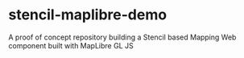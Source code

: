 # stencil-maplibre-demo
A proof of concept repository building a Stencil based Mapping Web component built with MapLibre GL JS

